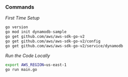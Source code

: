 ### Commands

*First Time Setup*

```bash
go version
go mod init dynamodb-sample 
go get github.com/aws/aws-sdk-go-v2
go get github.com/aws/aws-sdk-go-v2/config
go get github.com/aws/aws-sdk-go-v2/service/dynamodb
```

*Run the Code Locally*

```bash
export AWS_REGION=us-east-1
go run main.go
```